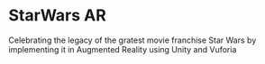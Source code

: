 # StarWars AR
Celebrating the legacy of the gratest movie franchise Star Wars by implementing it in Augmented Reality using Unity and Vuforia
